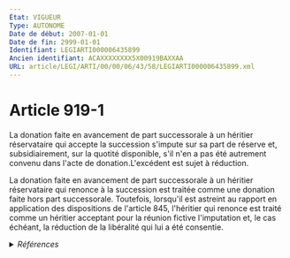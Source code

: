 ```yaml
---
État: VIGUEUR
Type: AUTONOME
Date de début: 2007-01-01
Date de fin: 2999-01-01
Identifiant: LEGIARTI000006435899
Ancien identifiant: ACAXXXXXXXX5X00919BAXXAA
URL: article/LEGI/ARTI/00/00/06/43/58/LEGIARTI000006435899.xml
---
```


<h1>Article 919-1</h1>

La donation faite en avancement de part successorale à un héritier réservataire
qui accepte la succession s'impute sur sa part de réserve et, subsidiairement,
sur la quotité disponible, s'il n'en a pas été autrement convenu dans l'acte de
donation.L'excédent est sujet à réduction.<br />

La donation faite en avancement de part successorale à un héritier réservataire
qui renonce à la succession est traitée comme une donation faite hors part
successorale. Toutefois, lorsqu'il est astreint au rapport en application des
dispositions de l'article 845, l'héritier qui renonce est traité comme un
héritier acceptant pour la réunion fictive l'imputation et, le cas échéant, la
réduction de la libéralité qui lui a été consentie.


<details>
  <summary><em>Références</em></summary>

  <h2>Articles faisant référence à l'article</h2>
  
  <ul>
    <li>
      <a href="https://legal.tricoteuses.fr//redirection/LEGIARTI000006432773?vers=git&vers=legifrance">Code civil - article 845 AUTONOME MODIFIE, en vigueur du 1804-03-21 au 2007-01-01</a> CITATION cible
    </li>
    <li>
      <a href="https://legal.tricoteuses.fr//redirection/LEGIARTI000006432774?vers=git&vers=legifrance">Code civil - article 845 AUTONOME VIGUEUR, en vigueur depuis le 2007-01-01</a> CITATION cible
    </li>
    <li>
      <a href="https://legal.tricoteuses.fr//redirection/LEGIARTI000006284847?vers=git&vers=legifrance">LOI n° 2006-728 du 23 juin 2006 portant réforme des successions et des libéralités - article 13 ENTIEREMENT_MODIF</a> CREATION cible
    </li>
  </ul>
  
  <h2>Références faites par l'article</h2>
  
  <ul>
    <li>
      CODIFICATION source Loi 1803-05-03
    </li>
    <li>
      2006-06-23 CREATION source <a href="https://legal.tricoteuses.fr//redirection/LEGIARTI000006284847?vers=git&vers=legifrance">LOI n° 2006-728 du 23 juin 2006 portant réforme des successions et des libéralités - article 13 ENTIEREMENT_MODIF</a>
    </li>
    <li>
      2999-01-01 CITATION source <a href="https://legal.tricoteuses.fr//redirection/LEGIARTI000006432773?vers=git&vers=legifrance">Code civil - article 845 AUTONOME MODIFIE, en vigueur du 1804-03-21 au 2007-01-01</a>
    </li>
  </ul>
</details>
